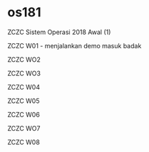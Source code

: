 # os181
ZCZC Sistem Operasi 2018 Awal (1)

ZCZC W01 - menjalankan demo masuk badak

ZCZC WO2

ZCZC WO3

ZCZC W04

ZCZC W05

ZCZC W06

ZCZC WO7

ZCZC W08
